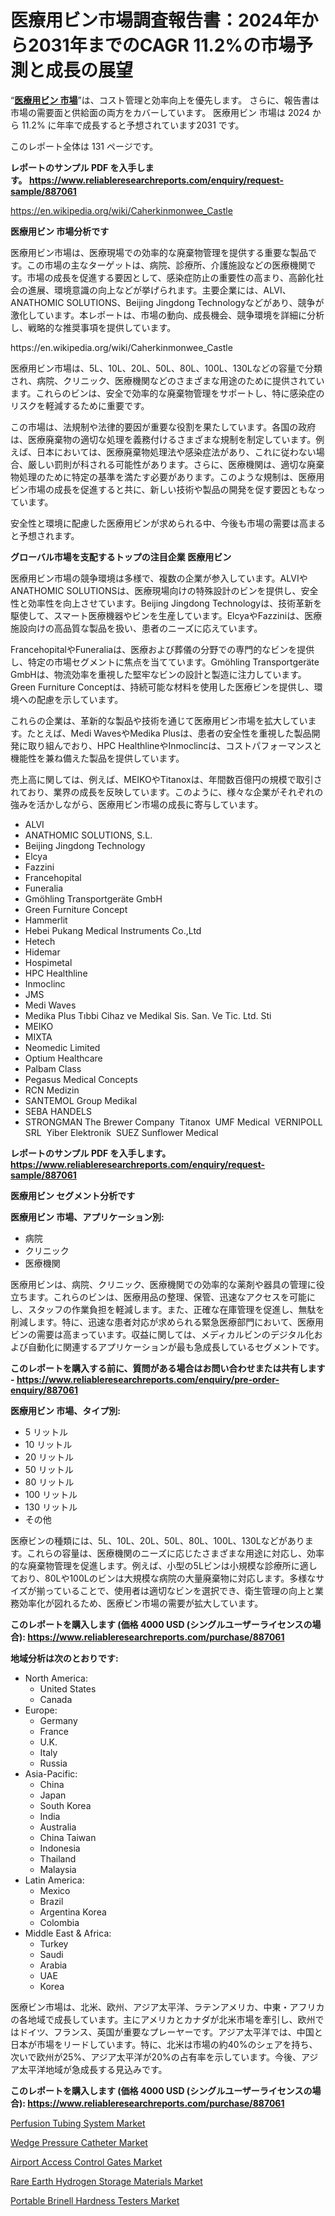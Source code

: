 <p><h1>医療用ビン市場調査報告書：2024年から2031年までのCAGR 11.2%の市場予測と成長の展望</h1></p><p>&ldquo;<strong><a href="https://www.reliableresearchreports.com/medical-bins-r887061?utm_campaign=107&utm_medium=9&utm_source=Github&utm_content=ia&utm_term=23102024&utm_id=medical-bins">医療用ビン 市場</a></strong>&rdquo;は、コスト管理と効率向上を優先します。 さらに、報告書は市場の需要面と供給面の両方をカバーしています。 医療用ビン 市場は 2024 から 11.2% に年率で成長すると予想されています2031 です。</p>
<p>このレポート全体は 131 ページです。</p>
<p><strong>レポートのサンプル PDF を入手します。&nbsp;<a href="https://www.reliableresearchreports.com/enquiry/request-sample/887061?utm_campaign=107&utm_medium=9&utm_source=Github&utm_content=ia&utm_term=23102024&utm_id=medical-bins">https://www.reliableresearchreports.com/enquiry/request-sample/887061</a></strong></p>
<p><a href="https://en.wikipedia.org/wiki/Caherkinmonwee_Castle?utm_campaign=107&utm_medium=9&utm_source=Github&utm_content=ia&utm_term=23102024&utm_id=medical-bins">https://en.wikipedia.org/wiki/Caherkinmonwee_Castle</a></p>
<p><strong>医療用ビン 市場分析です</strong></p>
<p><p>医療用ビン市場は、医療現場での効率的な廃棄物管理を提供する重要な製品です。この市場の主なターゲットは、病院、診療所、介護施設などの医療機関です。市場の成長を促進する要因として、感染症防止の重要性の高まり、高齢化社会の進展、環境意識の向上などが挙げられます。主要企業には、ALVI、ANATHOMIC SOLUTIONS、Beijing Jingdong Technologyなどがあり、競争が激化しています。本レポートは、市場の動向、成長機会、競争環境を詳細に分析し、戦略的な推奨事項を提供しています。</p></p>
<p>https://en.wikipedia.org/wiki/Caherkinmonwee_Castle</p>
<p><p>医療用ビン市場は、5L、10L、20L、50L、80L、100L、130Lなどの容量で分類され、病院、クリニック、医療機関などのさまざまな用途のために提供されています。これらのビンは、安全で効率的な廃棄物管理をサポートし、特に感染症のリスクを軽減するために重要です。</p><p>この市場は、法規制や法律的要因が重要な役割を果たしています。各国の政府は、医療廃棄物の適切な処理を義務付けるさまざまな規制を制定しています。例えば、日本においては、医療廃棄物処理法や感染症法があり、これに従わない場合、厳しい罰則が科される可能性があります。さらに、医療機関は、適切な廃棄物処理のために特定の基準を満たす必要があります。このような規制は、医療用ビン市場の成長を促進すると共に、新しい技術や製品の開発を促す要因ともなっています。</p><p>安全性と環境に配慮した医療用ビンが求められる中、今後も市場の需要は高まると予想されます。</p></p>
<p><strong>グローバル市場を支配するトップの注目企業 医療用ビン</strong></p>
<p><p>医療用ビン市場の競争環境は多様で、複数の企業が参入しています。ALVIやANATHOMIC SOLUTIONSは、医療現場向けの特殊設計のビンを提供し、安全性と効率性を向上させています。Beijing Jingdong Technologyは、技術革新を駆使して、スマート医療機器やビンを生産しています。ElcyaやFazziniは、医療施設向けの高品質な製品を扱い、患者のニーズに応えています。</p><p>FrancehopitalやFuneraliaは、医療および葬儀の分野での専門的なビンを提供し、特定の市場セグメントに焦点を当てています。Gmöhling Transportgeräte GmbHは、物流効率を重視した堅牢なビンの設計と製造に注力しています。Green Furniture Conceptは、持続可能な材料を使用した医療ビンを提供し、環境への配慮を示しています。</p><p>これらの企業は、革新的な製品や技術を通じて医療用ビン市場を拡大しています。たとえば、Medi WavesやMedika Plusは、患者の安全性を重視した製品開発に取り組んでおり、HPC HealthlineやInmoclincは、コストパフォーマンスと機能性を兼ね備えた製品を提供しています。</p><p>売上高に関しては、例えば、MEIKOやTitanoxは、年間数百億円の規模で取引されており、業界の成長を反映しています。このように、様々な企業がそれぞれの強みを活かしながら、医療用ビン市場の成長に寄与しています。</p></p>
<p><ul><li>ALVI</li><li>ANATHOMIC SOLUTIONS, S.L. </li><li>Beijing Jingdong Technology </li><li>Elcya </li><li>Fazzini </li><li>Francehopital </li><li>Funeralia </li><li>Gmöhling Transportgeräte GmbH </li><li>Green Furniture Concept </li><li>Hammerlit </li><li>Hebei Pukang Medical Instruments Co.,Ltd </li><li>Hetech </li><li>Hidemar </li><li>Hospimetal </li><li>HPC Healthline </li><li>Inmoclinc </li><li>JMS</li><li>Medi Waves </li><li>Medika Plus Tıbbi Cihaz ve Medikal Sis. San. Ve Tic. Ltd. Sti </li><li>MEIKO </li><li>MIXTA </li><li>Neomedic Limited </li><li>Optium Healthcare </li><li>Palbam Class </li><li>Pegasus Medical Concepts </li><li>RCN Medizin </li><li>SANTEMOL Group Medikal </li><li>SEBA HANDELS </li><li>STRONGMAN
    The Brewer Company 
    Titanox 
    UMF Medical 
    VERNIPOLL SRL 
    Yiber Elektronik 
    SUEZ
    Sunflower Medical</li></ul></p>
<p><strong>レポートのサンプル PDF を入手します。 <a href="https://www.reliableresearchreports.com/enquiry/request-sample/887061?utm_campaign=107&utm_medium=9&utm_source=Github&utm_content=ia&utm_term=23102024&utm_id=medical-bins">https://www.reliableresearchreports.com/enquiry/request-sample/887061</a></strong></p>
<p><strong>医療用ビン セグメント分析です</strong></p>
<p><strong>医療用ビン 市場、アプリケーション別:</strong></p>
<p><ul><li>病院</li><li>クリニック</li><li>医療機関</li></ul></p>
<p><p>医療用ビンは、病院、クリニック、医療機関での効率的な薬剤や器具の管理に役立ちます。これらのビンは、医療用品の整理、保管、迅速なアクセスを可能にし、スタッフの作業負担を軽減します。また、正確な在庫管理を促進し、無駄を削減します。特に、迅速な患者対応が求められる緊急医療部門において、医療用ビンの需要は高まっています。収益に関しては、メディカルビンのデジタル化および自動化に関連するアプリケーションが最も急成長しているセグメントです。</p></p>
<p><strong>このレポートを購入する前に、質問がある場合はお問い合わせまたは共有します - <a href="https://www.reliableresearchreports.com/enquiry/pre-order-enquiry/887061?utm_campaign=107&utm_medium=9&utm_source=Github&utm_content=ia&utm_term=23102024&utm_id=medical-bins">https://www.reliableresearchreports.com/enquiry/pre-order-enquiry/887061</a></strong></p>
<p><strong>医療用ビン 市場、タイプ別:</strong></p>
<p><ul><li>5 リットル</li><li>10 リットル</li><li>20 リットル</li><li>50 リットル</li><li>80 リットル</li><li>100 リットル</li><li>130 リットル</li><li>その他</li></ul></p>
<p><p>医療ビンの種類には、5L、10L、20L、50L、80L、100L、130Lなどがあります。これらの容量は、医療機関のニーズに応じたさまざまな用途に対応し、効率的な廃棄物管理を促進します。例えば、小型の5Lビンは小規模な診療所に適しており、80Lや100Lのビンは大規模な病院の大量廃棄物に対応します。多様なサイズが揃っていることで、使用者は適切なビンを選択でき、衛生管理の向上と業務効率化が図れるため、医療ビン市場の需要が拡大しています。</p></p>
<p><strong>このレポートを購入します (価格 4000 USD (シングルユーザーライセンスの場合): <a href="https://www.reliableresearchreports.com/purchase/887061?utm_campaign=107&utm_medium=9&utm_source=Github&utm_content=ia&utm_term=23102024&utm_id=medical-bins">https://www.reliableresearchreports.com/purchase/887061</a></strong></p>
<p><strong>地域分析は次のとおりです:</strong></p>
<p><ul>
    <li>
        North America:
        <ul>
            <li>United States</li>
            <li>Canada</li>
        </ul>
    </li>
    <li>
        Europe:
        <ul>
            <li>Germany</li>
            <li>France</li>
            <li>U.K.</li>
            <li>Italy</li>
            <li>Russia</li>
        </ul>
    </li>
    <li>
        Asia-Pacific:
        <ul>
            <li>China</li>
            <li>Japan</li>
            <li>South Korea</li>
            <li>India</li>
            <li>Australia</li>
            <li>China Taiwan</li>
            <li>Indonesia</li>
            <li>Thailand</li>
            <li>Malaysia</li>
        </ul>
    </li>
    <li>
        Latin America:
        <ul>
            <li>Mexico</li>
            <li>Brazil</li>
            <li>Argentina Korea</li>
            <li>Colombia</li>
        </ul>
    </li>
    <li>
        Middle East & Africa:
        <ul>
            <li>Turkey</li>
            <li>Saudi</li>
            <li>Arabia</li>
            <li>UAE</li>
            <li>Korea</li>
        </ul>
    </li>
    </ul></p>
<p><p>医療ビン市場は、北米、欧州、アジア太平洋、ラテンアメリカ、中東・アフリカの各地域で成長しています。主にアメリカとカナダが北米市場を牽引し、欧州ではドイツ、フランス、英国が重要なプレーヤーです。アジア太平洋では、中国と日本が市場をリードしています。特に、北米は市場の約40%のシェアを持ち、次いで欧州が25%、アジア太平洋が20%の占有率を示しています。今後、アジア太平洋地域が急成長する見込みです。</p></p>
<p><strong>このレポートを購入します (価格 4000 USD (シングルユーザーライセンスの場合): <a href="https://www.reliableresearchreports.com/purchase/887061?utm_campaign=107&utm_medium=9&utm_source=Github&utm_content=ia&utm_term=23102024&utm_id=medical-bins">https://www.reliableresearchreports.com/purchase/887061</a></strong></p>
<p><p><a href="https://www.linkedin.com/pulse/perfusion-tubing-system-market-outlook-share-analysis-growth-crvje?utm_campaign=107&utm_medium=9&utm_source=Github&utm_content=ia&utm_term=23102024&utm_id=medical-bins">Perfusion Tubing System Market</a></p><p><a href="https://www.linkedin.com/pulse/regional-adaptations-global-wedge-pressure-catheter-market-u9dxe?utm_campaign=107&utm_medium=9&utm_source=Github&utm_content=ia&utm_term=23102024&utm_id=medical-bins">Wedge Pressure Catheter Market</a></p><p><a href="https://github.com/JamesCox407/Market-Research-Report-List-1/blob/main/airport-access-control-gates-market.md?utm_campaign=107&utm_medium=9&utm_source=Github&utm_content=ia&utm_term=23102024&utm_id=medical-bins">Airport Access Control Gates Market</a></p><p><a href="https://github.com/tacitam515l/Market-Research-Report-List-1/blob/main/rare-earth-hydrogen-storage-materials-market.md?utm_campaign=107&utm_medium=9&utm_source=Github&utm_content=ia&utm_term=23102024&utm_id=medical-bins">Rare Earth Hydrogen Storage Materials Market</a></p><p><a href="https://issuu.com/reportprime-2/docs/portable-brinell-hardness-testers-m_80ae269b79f629?utm_campaign=107&utm_medium=9&utm_source=Github&utm_content=ia&utm_term=23102024&utm_id=medical-bins">Portable Brinell Hardness Testers Market</a></p></p>